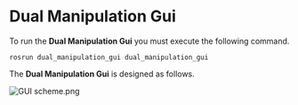 # Dual Manipulation Gui #

To run the **Dual Manipulation Gui** you must execute the following command.

```
rosrun dual_manipulation_gui dual_manipulation_gui
```

The **Dual Manipulation Gui** is designed as follows.

![GUI scheme.png](https://bitbucket.org/repo/L6o6AB/images/2329548579-GUI%20scheme.png)
